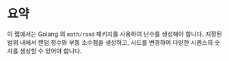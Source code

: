 # 요약

이 랩에서는 Golang 의 `math/rand` 패키지를 사용하여 난수를 생성해야 합니다. 지정된 범위 내에서 랜덤 정수와 부동 소수점을 생성하고, 시드를 변경하여 다양한 시퀀스의 숫자를 생성할 수 있어야 합니다.
